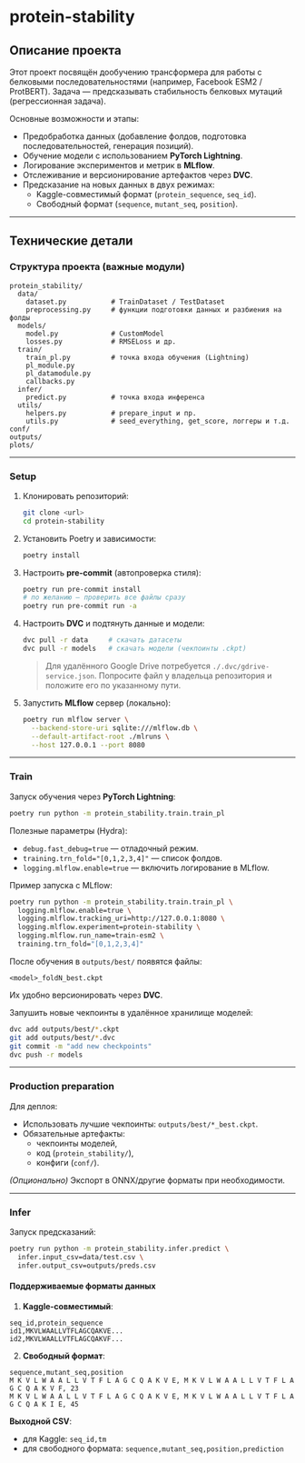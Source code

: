 # protein-stability

## Описание проекта

Этот проект посвящён дообучению трансформера для работы с белковыми
последовательностями (например, Facebook ESM2 / ProtBERT). Задача —
предсказывать стабильность белковых мутаций (регрессионная задача).

Основные возможности и этапы:

- Предобработка данных (добавление фолдов, подготовка последовательностей,
  генерация позиций).
- Обучение модели с использованием **PyTorch Lightning**.
- Логирование экспериментов и метрик в **MLflow**.
- Отслеживание и версионирование артефактов через **DVC**.
- Предсказание на новых данных в двух режимах:
  - Kaggle-совместимый формат (`protein_sequence`, `seq_id`).
  - Свободный формат (`sequence`, `mutant_seq`, `position`).

---

## Технические детали

### Структура проекта (важные модули)

```
protein_stability/
  data/
    dataset.py           # TrainDataset / TestDataset
    preprocessing.py     # функции подготовки данных и разбиения на фолды
  models/
    model.py             # CustomModel
    losses.py            # RMSELoss и др.
  train/
    train_pl.py          # точка входа обучения (Lightning)
    pl_module.py
    pl_datamodule.py
    callbacks.py
  infer/
    predict.py           # точка входа инференса
  utils/
    helpers.py           # prepare_input и пр.
    utils.py             # seed_everything, get_score, логгеры и т.д.
conf/
outputs/
plots/
```

---

### Setup

1. Клонировать репозиторий:

   ```bash
   git clone <url>
   cd protein-stability
   ```

2. Установить Poetry и зависимости:

   ```bash
   poetry install
   ```

3. Настроить **pre-commit** (автопроверка стиля):

   ```bash
   poetry run pre-commit install
   # по желанию — проверить все файлы сразу
   poetry run pre-commit run -a
   ```

4. Настроить **DVC** и подтянуть данные и модели:

   ```bash
   dvc pull -r data     # скачать датасеты
   dvc pull -r models   # скачать модели (чекпоинты .ckpt)
   ```

   > Для удалённого Google Drive потребуется `./.dvc/gdrive-service.json`.
   > Попросите файл у владельца репозитория и положите его по указанному пути.

5. Запустить **MLflow** сервер (локально):

   ```bash
   poetry run mlflow server \
     --backend-store-uri sqlite:///mlflow.db \
     --default-artifact-root ./mlruns \
     --host 127.0.0.1 --port 8080
   ```

---

### Train

Запуск обучения через **PyTorch Lightning**:

```bash
poetry run python -m protein_stability.train.train_pl
```

Полезные параметры (Hydra):

- `debug.fast_debug=true` — отладочный режим.
- `training.trn_fold="[0,1,2,3,4]"` — список фолдов.
- `logging.mlflow.enable=true` — включить логирование в MLflow.

Пример запуска с MLflow:

```bash
poetry run python -m protein_stability.train.train_pl \
  logging.mlflow.enable=true \
  logging.mlflow.tracking_uri=http://127.0.0.1:8080 \
  logging.mlflow.experiment=protein-stability \
  logging.mlflow.run_name=train-esm2 \
  training.trn_fold="[0,1,2,3,4]"
```

После обучения в `outputs/best/` появятся файлы:

```
<model>_foldN_best.ckpt
```

Их удобно версионировать через **DVC**.

Запушить новые чекпоинты в удалённое хранилище моделей:

```bash
dvc add outputs/best/*.ckpt
git add outputs/best/*.dvc
git commit -m "add new checkpoints"
dvc push -r models
```

---

### Production preparation

Для деплоя:

- Использовать лучшие чекпоинты: `outputs/best/*_best.ckpt`.
- Обязательные артефакты:
  - чекпоинты моделей,
  - код (`protein_stability/`),
  - конфиги (`conf/`).

_(Опционально)_ Экспорт в ONNX/другие форматы при необходимости.

---

### Infer

Запуск предсказаний:

```bash
poetry run python -m protein_stability.infer.predict \
  infer.input_csv=data/test.csv \
  infer.output_csv=outputs/preds.csv
```

#### Поддерживаемые форматы данных

1. **Kaggle-совместимый**:

```csv
seq_id,protein_sequence
id1,MKVLWAALLVTFLAGCQAKVE...
id2,MKVLWAALLVTFLAGCQAKVF...
```

2. **Свободный формат**:

```csv
sequence,mutant_seq,position
M K V L W A A L L V T F L A G C Q A K V E, M K V L W A A L L V T F L A G C Q A K V F, 23
M K V L W A A L L V T F L A G C Q A K V E, M K V L W A A L L V T F L A G C Q A K I E, 45
```

**Выходной CSV**:

- для Kaggle: `seq_id,tm`
- для свободного формата: `sequence,mutant_seq,position,prediction`
